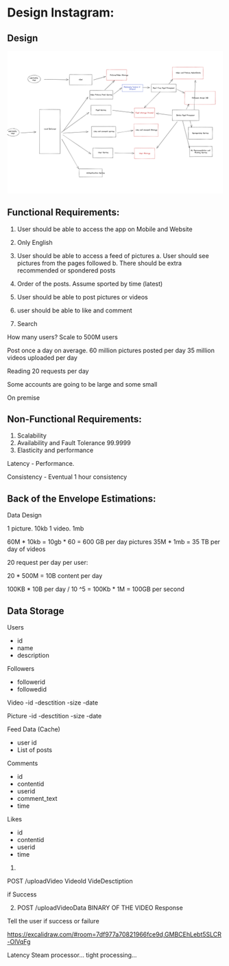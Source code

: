 # Design Instagram:

## Design
![instagram](./Untitled.png)

## Functional Requirements:

1. User should be able to access the app on Mobile and Website
2. Only English
3. User should be able to access a feed of pictures
    a. User should see pictures from the pages followed
    b. There should be extra recommended or spondered posts

4. Order of the posts. Assume sported by time (latest)
5. User should be able to post pictures or videos

6. user should be able to like and comment
7. Search 


How many users?
Scale to 500M users

Post once a day on average.
60 million pictures posted per day
35 million videos uploaded per day

Reading 20 requests per day


Some accounts are going to be large and some small

On premise



## Non-Functional Requirements:

1. Scalability
2. Availability and Fault Tolerance  99.9999 
3. Elasticity and performance

Latency - Performance. 

Consistency - Eventual 1 hour consistency




## Back of the Envelope Estimations:


Data Design

1 picture. 
10kb
1 video.
1mb


60M * 10kb = 10gb * 60 = 600 GB per day  pictures
35M * 1mb = 35 TB per day of videos


20 request per day per user:

20 * 500M = 10B content per day 

100KB * 10B per day / 10 ^5 = 100Kb * 1M = 100GB per second


## Data Storage

Users
- id
- name
- description

Followers
- followerid
- followedid

Video
-id
-desctition
-size
-date

Picture
-id
-desctition
-size
-date

Feed Data (Cache)
- user id
- List of posts


Comments 
- id
- contentid
- userid
- comment_text
- time

Likes
- id
- contentid
- userid
- time

1. 
POST /uploadVideo
VideoId
VideDesctiption

if Success

2. POST /uploadVideoData
BINARY OF THE VIDEO
Response

Tell the user if success or failure


https://excalidraw.com/#room=7df977a70821966fce9d,GMBCEhLebt5SLCR-OlVqFg


Latency Steam processor... tight processing...
